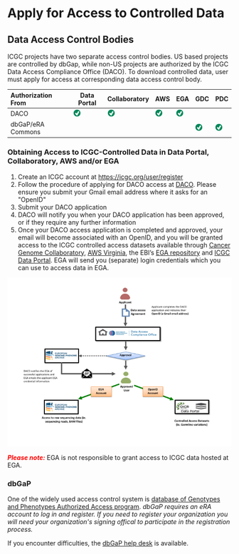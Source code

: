 # Apply for Access to Controlled Data


## Data Access Control Bodies

ICGC projects have two separate access control bodies. US based projects are controlled by dbGap, while non-US projects are authorized by the ICGC Data Access Compliance Office (DACO). To download controlled data, user must apply for access at corresponding data access control body.


| Authorization From   | Data Portal |	Collaboratory |	AWS |  EGA  | GDC   |  PDC  |
| :--------------------| ----------- | ------------- | ---- | ----- | ----- | ----- |
|   DACO	       |  ![checkmark](images/check_mark.png)  | ![checkmark](images/check_mark.png) | ![checkmark](images/check_mark.png) | ![checkmark](images/check_mark.png) |       |       |
|   dbGaP/eRA Commons  |             |               |      |       | ![checkmark](images/check_mark.png)  | ![checkmark](images/check_mark.png) |


### Obtaining Access to ICGC-Controlled Data in Data Portal, Collaboratory, AWS and/or EGA 

1. Create an ICGC account at https://icgc.org/user/register
2. Follow the procedure of applying for DACO access at [DACO](https://icgc.org/daco). Please ensure you submit your Gmail email address where it asks for an "OpenID"
3. Submit your DACO application
4. DACO will notify you when your DACO application has been approved, or if they require any further information
5. Once your DACO access application is completed and approved, your email will become associated with an OpenID, and you will be granted access to the ICGC controlled access datasets available through [Cancer Genome Collaboratory](repositories/#collaboratory), [AWS Virginia](repositories/#aws), the EBI’s [EGA repository](repositories/#ega) and [ICGC Data Portal](https://dcc.icgc.org/releases). EGA will send you (separate) login credentials which you can use to access data in EGA.

![Applying-to-DACO](images/Applying_to_DACO_Diagram.png)

<span style="color:red">***Please note:***</span> EGA is not responsible to grant access to ICGC data hosted at EGA.



### dbGaP

One of the widely used access control system is [database of Genotypes and Phenotypes Authorized Access program](https://dbgap.ncbi.nlm.nih.gov/aa/wga.cgi?page=login). _dbGaP requires an eRA account to log in and register. If you need to register your organization you will need your organization's signing offical to participate in the registration process._

If you encounter difficulties, the [dbGaP help desk](https://dbgap.ncbi.nlm.nih.gov/aa/wga.cgi?page=email&filter=from&from=login) is available.

